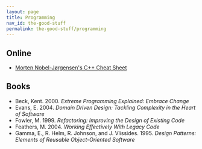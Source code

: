 ```yaml
---
layout: page
title: Programming
nav_id: the-good-stuff
permalink: the-good-stuff/programming
---
```


## Online

- [Morten Nobel-Jørgensen's C++ Cheat Sheet](https://github.com/mortennobel/cpp-cheatsheet)

## Books

- Beck, Kent. 2000. _Extreme Programming Explained: Embrace Change_
- Evans, E. 2004. _Domain Driven Design: Tackling Complexity in the Heart of
  Software_
- Fowler, M. 1999. _Refactoring: Improving the Design of Existing Code_
- Feathers, M. 2004. _Working Effectively With Legacy Code_
- Gamma, E., R. Helm, R. Johnson, and J. Vlissides. 1995. _Design Patterns:
  Elements of Reusable Object-Oriented Software_
